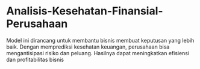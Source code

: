 # Analisis-Kesehatan-Finansial-Perusahaan
Model ini dirancang untuk membantu bisnis membuat keputusan yang lebih baik. Dengan memprediksi kesehatan keuangan, perusahaan bisa mengantisipasi risiko dan peluang. Hasilnya dapat meningkatkan efisiensi dan profitabilitas bisnis
